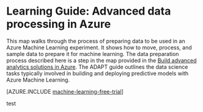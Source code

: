 <properties 
	pageTitle="Learning Guide: Advanced data processing in Azure | Microsoft Azure" 
	description="Prepare data for use in the Advanced Analytics Process and Technology (ADAPT) for Azure Machine Learning." 
	services="machine-learning" 
	solutions="" 
	documentationCenter="" 
	authors="bradsev"  
	manager="paulettm" />

<tags 
	ms.service="machine-learning" 
	ms.devlang="na" 
	ms.topic="article" 
	ms.tgt_pltfrm="na" 
	ms.workload="data-services" 
	ms.date="06/01/2015" 
	ms.author="bradsev" />

# Learning Guide: Advanced data processing in Azure 

This map walks through the process of preparing data to be used in an Azure Machine Learning experiment. It shows how to move, process, and sample data to prepare it for machine learning. The data preparation process described here is a step in the map provided in the [Build advanced analytics solutions in Azure](machine-learning-data-science-how-to-create-machine-learning-service.md). The ADAPT guide outlines the data science tasks typically involved in building and deploying predictive models with Azure Machine Learning.

[AZURE.INCLUDE [machine-learning-free-trial](../../includes/machine-learning-free-trial.md)]

<object type="image/svg+xml" data="https://sidneyhcontent.blob.core.windows.net/documentation/machine-learning-prepare-data-for-ml.svg" width="100%" height="100%">
</object>
 
test
